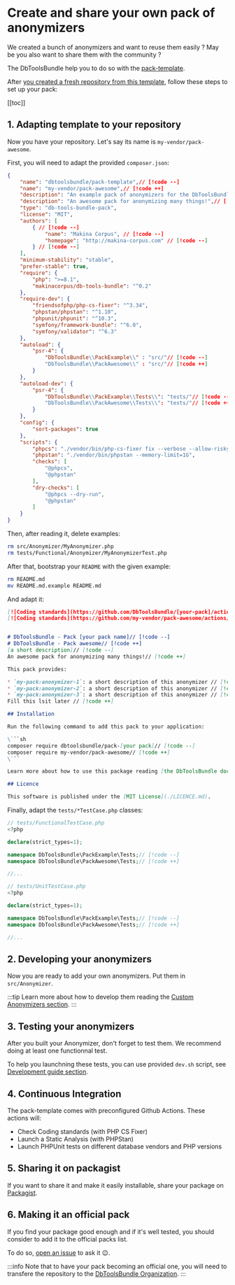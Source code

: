 # Create and share your own pack of anonymizers

We created a bunch of anonymizers and want to reuse them easily ? May be you
also want to share them with the community ?

The DbToolsBundle help you to do so with the [pack-template](https://github.com/DbToolsBundle/pack-template).

After [you created a fresh repository from this template](https://github.com/new?template_name=pack-template&template_owner=DbToolsBundle),
follow these steps to set up your pack:

[[toc]]

## 1. Adapting template to your repository

Now you have your repository. Let's say its name is `my-vendor/pack-awesome`.

First, you will need to adapt the provided `composer.json`:

```json
{
    "name": "dbtoolsbundle/pack-template",// [!code --]
    "name": "my-vendor/pack-awesome",// [!code ++]
    "description": "An example pack of anonymizers for the DbToolsBundle",// [!code --]
    "description": "An awesome pack for anonymizing many things!",// [!code ++]
    "type": "db-tools-bundle-pack",
    "license": "MIT",
    "authors": [
        { // [!code --]
            "name": "Makina Corpus", // [!code --]
            "homepage": "http://makina-corpus.com" // [!code --]
        } // [!code --]
    ],
    "minimum-stability": "stable",
    "prefer-stable": true,
    "require": {
        "php": ">=8.1",
        "makinacorpus/db-tools-bundle": "^0.2"
    },
    "require-dev": {
        "friendsofphp/php-cs-fixer": "^3.34",
        "phpstan/phpstan": "^1.10",
        "phpunit/phpunit": "^10.3",
        "symfony/framework-bundle": "^6.0",
        "symfony/validator": "^6.3"
    },
    "autoload": {
        "psr-4": {
            "DbToolsBundle\\PackExample\\" : "src/"// [!code --]
            "DbToolsBundle\\PackAwesome\\" : "src/"// [!code ++]
        }
    },
    "autoload-dev": {
        "psr-4": {
            "DbToolsBundle\\PackExample\\Tests\\": "tests/"// [!code --]
            "DbToolsBundle\\PackAwesome\\Tests\\": "tests/"// [!code ++]
        }
    },
    "config": {
        "sort-packages": true
    },
    "scripts": {
        "phpcs": "./vendor/bin/php-cs-fixer fix --verbose --allow-risky=yes",
        "phpstan": "./vendor/bin/phpstan --memory-limit=1G",
        "checks": [
            "@phpcs",
            "@phpstan"
        ],
        "dry-checks": [
            "@phpcs --dry-run",
            "@phpstan"
        ]
    }
}
```

Then, after reading it, delete examples:

```sh
rm src/Anonymizer/MyAnonymizer.php
rm tests/Functional/Anonymizer/MyAnonymizerTest.php
```

After that, bootstrap your `README` with the given example:

```sh
rm README.md
mv README.md.example README.md
```

And adapt it:

```md
[![Coding standards](https://github.com/DbToolsBundle/[your-pack]/actions/workflows/coding-standards.yml/badge.svg)](https://github.com/DbToolsBundle/[your-pack]//actions/workflows/coding-standards.yml) [![Static Analysis](https://github.com/DbToolsBundle/[your-pack]/actions/workflows/static-analysis.yml/badge.svg)](https://github.com/DbToolsBundle/[your-pack]/actions/workflows/static-analysis.yml) [![Continuous Integration](https://github.com/DbToolsBundle/[your-pack]/actions/workflows/continuous-integration.yml/badge.svg)](https://github.com/DbToolsBundle/[your-pack]/actions/workflows/continuous-integration.yml)// [!code --]
[![Coding standards](https://github.com/my-vendor/pack-awesome/actions/workflows/coding-standards.yml/badge.svg)](https://github.com/my-vendor/pack-awesome//actions/workflows/coding-standards.yml) [![Static Analysis](https://github.com/my-vendor/pack-awesome/actions/workflows/static-analysis.yml/badge.svg)](https://github.com/my-vendor/pack-awesome/actions/workflows/static-analysis.yml) [![Continuous Integration](https://github.com/my-vendor/pack-awesome/actions/workflows/continuous-integration.yml/badge.svg)](https://github.com/my-vendor/pack-awesome/actions/workflows/continuous-integration.yml)// [!code ++]


# DbToolsBundle - Pack [your pack name]// [!code --]
# DbToolsBundle - Pack awesome// [!code ++]
[a short description]// [!code --]
An awesome pack for anonymizing many things!// [!code ++]

This pack provides:

* `my-pack:anonymizer-1`: a short description of this anonymizer // [!code --]
* `my-pack:anonymizer-2`: a short description of this anonymizer // [!code --]
* `my-pack:anonymizer-3`: a short description of this anonymizer // [!code --]
Fill this lsit later // [!code ++]

## Installation

Run the following command to add this pack to your application:

\```sh
composer require dbtoolsbundle/pack-[your pack]// [!code --]
composer require my-vendor/pack-awesome// [!code ++]
\```

Learn more about how to use this package reading [the DbToolsBundle documentation](https://dbtoolsbundle.readthedocs.io/) on Read the Docs.

## Licence

This software is published under the [MIT License](./LICENCE.md).

```

Finally, adapt the `tests/*TestCase.php` classes:

```php
// tests/FunctionalTestCase.php
<?php

declare(strict_types=1);

namespace DbToolsBundle\PackExample\Tests;// [!code --]
namespace DbToolsBundle\PackAwesome\Tests;// [!code ++]

//...
```

```php
// tests/UnitTestCase.php
<?php

declare(strict_types=1);

namespace DbToolsBundle\PackExample\Tests;// [!code --]
namespace DbToolsBundle\PackAwesome\Tests;// [!code ++]

//...
```

## 2. Developing your anonymizers

Now you are ready to add your own anonymizers. Put them in `src/Anonymizer`.

:::tip
Learn more about how to develop them reading the [Custom Anonymizers section](../anonymization/custom-anonymizers).
:::

## 3. Testing your anonymizers

After you built your Anonymizer, don't forget to test them. We recommend doing at least one functionnal test.

To help you launchning these tests, you can use provided `dev.sh` script, see [Development guide section](./guide).

## 4. Continuous Integration

The pack-template comes with preconfigured Github Actions. These actions will:

* Check Coding standards (with PHP CS Fixer)
* Launch a Static Analysis (with PHPStan)
* Launch PHPUnit tests on different database vendors and PHP versions

## 5. Sharing it on packagist

If you want to share it and make it easily installable, share your package on [Packagist](https://packagist.org/).

## 6. Making it an official pack

If you find your package good enough and if it's well tested, you should consider to add it to the official packs list.

To do so, [open an issue](https://github.com/makinacorpus/DbToolsBundle/issues) to ask it :wink:.

:::info
Note that to have your pack becoming an official one, you will need to transfere the repository to the [DbToolsBundle Organization](https://github.com/DbToolsBundle).
:::
